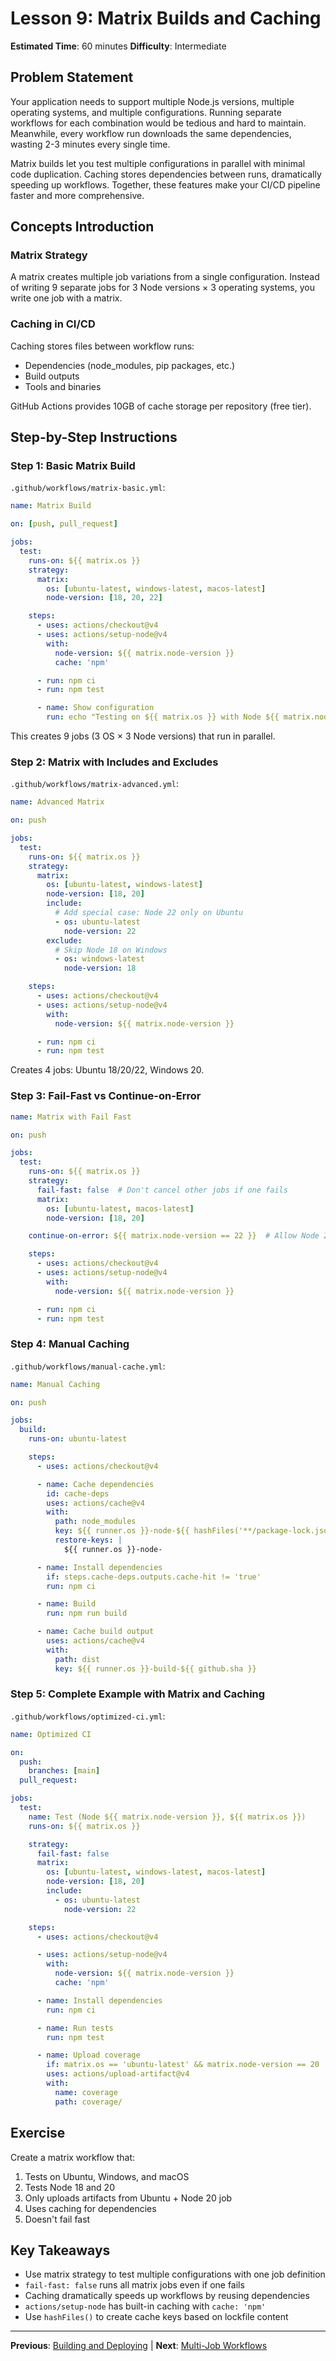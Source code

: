 # Lesson 9: Matrix Builds and Caching

**Estimated Time**: 60 minutes
**Difficulty**: Intermediate

## Problem Statement

Your application needs to support multiple Node.js versions, multiple operating systems, and multiple configurations. Running separate workflows for each combination would be tedious and hard to maintain. Meanwhile, every workflow run downloads the same dependencies, wasting 2-3 minutes every single time.

Matrix builds let you test multiple configurations in parallel with minimal code duplication. Caching stores dependencies between runs, dramatically speeding up workflows. Together, these features make your CI/CD pipeline faster and more comprehensive.

## Concepts Introduction

### Matrix Strategy

A matrix creates multiple job variations from a single configuration. Instead of writing 9 separate jobs for 3 Node versions × 3 operating systems, you write one job with a matrix.

### Caching in CI/CD

Caching stores files between workflow runs:
- Dependencies (node_modules, pip packages, etc.)
- Build outputs
- Tools and binaries

GitHub Actions provides 10GB of cache storage per repository (free tier).

## Step-by-Step Instructions

### Step 1: Basic Matrix Build

`.github/workflows/matrix-basic.yml`:

```yaml
name: Matrix Build

on: [push, pull_request]

jobs:
  test:
    runs-on: ${{ matrix.os }}
    strategy:
      matrix:
        os: [ubuntu-latest, windows-latest, macos-latest]
        node-version: [18, 20, 22]

    steps:
      - uses: actions/checkout@v4
      - uses: actions/setup-node@v4
        with:
          node-version: ${{ matrix.node-version }}
          cache: 'npm'

      - run: npm ci
      - run: npm test

      - name: Show configuration
        run: echo "Testing on ${{ matrix.os }} with Node ${{ matrix.node-version }}"
```

This creates 9 jobs (3 OS × 3 Node versions) that run in parallel.

### Step 2: Matrix with Includes and Excludes

`.github/workflows/matrix-advanced.yml`:

```yaml
name: Advanced Matrix

on: push

jobs:
  test:
    runs-on: ${{ matrix.os }}
    strategy:
      matrix:
        os: [ubuntu-latest, windows-latest]
        node-version: [18, 20]
        include:
          # Add special case: Node 22 only on Ubuntu
          - os: ubuntu-latest
            node-version: 22
        exclude:
          # Skip Node 18 on Windows
          - os: windows-latest
            node-version: 18

    steps:
      - uses: actions/checkout@v4
      - uses: actions/setup-node@v4
        with:
          node-version: ${{ matrix.node-version }}

      - run: npm ci
      - run: npm test
```

Creates 4 jobs: Ubuntu 18/20/22, Windows 20.

### Step 3: Fail-Fast vs Continue-on-Error

```.yaml
name: Matrix with Fail Fast

on: push

jobs:
  test:
    runs-on: ${{ matrix.os }}
    strategy:
      fail-fast: false  # Don't cancel other jobs if one fails
      matrix:
        os: [ubuntu-latest, macos-latest]
        node-version: [18, 20]

    continue-on-error: ${{ matrix.node-version == 22 }}  # Allow Node 22 to fail

    steps:
      - uses: actions/checkout@v4
      - uses: actions/setup-node@v4
        with:
          node-version: ${{ matrix.node-version }}

      - run: npm ci
      - run: npm test
```

### Step 4: Manual Caching

`.github/workflows/manual-cache.yml`:

```yaml
name: Manual Caching

on: push

jobs:
  build:
    runs-on: ubuntu-latest

    steps:
      - uses: actions/checkout@v4

      - name: Cache dependencies
        id: cache-deps
        uses: actions/cache@v4
        with:
          path: node_modules
          key: ${{ runner.os }}-node-${{ hashFiles('**/package-lock.json') }}
          restore-keys: |
            ${{ runner.os }}-node-

      - name: Install dependencies
        if: steps.cache-deps.outputs.cache-hit != 'true'
        run: npm ci

      - name: Build
        run: npm run build

      - name: Cache build output
        uses: actions/cache@v4
        with:
          path: dist
          key: ${{ runner.os }}-build-${{ github.sha }}
```

### Step 5: Complete Example with Matrix and Caching

`.github/workflows/optimized-ci.yml`:

```yaml
name: Optimized CI

on:
  push:
    branches: [main]
  pull_request:

jobs:
  test:
    name: Test (Node ${{ matrix.node-version }}, ${{ matrix.os }})
    runs-on: ${{ matrix.os }}

    strategy:
      fail-fast: false
      matrix:
        os: [ubuntu-latest, windows-latest, macos-latest]
        node-version: [18, 20]
        include:
          - os: ubuntu-latest
            node-version: 22

    steps:
      - uses: actions/checkout@v4

      - uses: actions/setup-node@v4
        with:
          node-version: ${{ matrix.node-version }}
          cache: 'npm'

      - name: Install dependencies
        run: npm ci

      - name: Run tests
        run: npm test

      - name: Upload coverage
        if: matrix.os == 'ubuntu-latest' && matrix.node-version == 20
        uses: actions/upload-artifact@v4
        with:
          name: coverage
          path: coverage/
```

## Exercise

Create a matrix workflow that:
1. Tests on Ubuntu, Windows, and macOS
2. Tests Node 18 and 20
3. Only uploads artifacts from Ubuntu + Node 20 job
4. Uses caching for dependencies
5. Doesn't fail fast

## Key Takeaways

- Use matrix strategy to test multiple configurations with one job definition
- `fail-fast: false` runs all matrix jobs even if one fails
- Caching dramatically speeds up workflows by reusing dependencies
- `actions/setup-node` has built-in caching with `cache: 'npm'`
- Use `hashFiles()` to create cache keys based on lockfile content

---

**Previous**: [Building and Deploying](009-building-and-deploying.md) | **Next**: [Multi-Job Workflows](011-multi-job-workflows.md)
